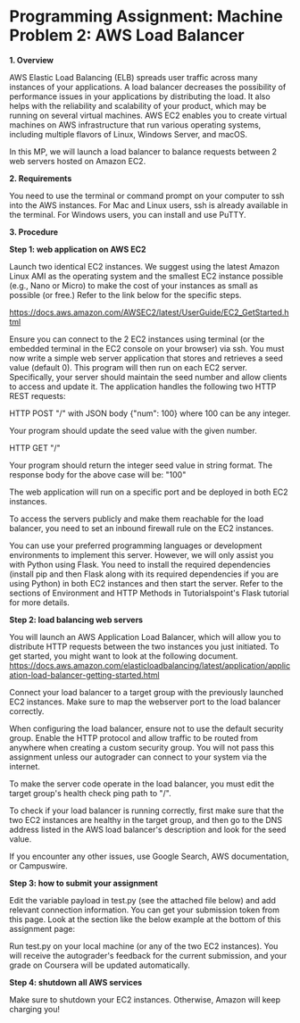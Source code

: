 # Programming Assignment: Machine Problem 2: AWS Load Balancer
**1. Overview**

AWS Elastic Load Balancing (ELB) spreads user traffic across many instances of your applications. A load balancer decreases the possibility of performance issues in your applications by distributing the load. It also helps with the reliability and scalability of your product, which may be running on several virtual machines. AWS EC2 enables you to create virtual machines on AWS infrastructure that run various operating systems, including multiple flavors of Linux, Windows Server, and macOS.

In this MP, we will launch a load balancer to balance requests between 2 web servers hosted on Amazon EC2. 

**2. Requirements**

You need to use the terminal or command prompt on your computer to ssh into the AWS instances. For Mac and Linux users, ssh is already available in the terminal. For Windows users, you can install and use PuTTY.

**3. Procedure**

**Step 1: web application on AWS EC2**

Launch two identical EC2 instances. We suggest using the latest Amazon Linux AMI as the operating system and the smallest EC2 instance possible (e.g., Nano or Micro) to make the cost of your instances as small as possible (or free.) Refer to the link below for the specific steps. 

https://docs.aws.amazon.com/AWSEC2/latest/UserGuide/EC2_GetStarted.html

Ensure you can connect to the 2 EC2 instances using terminal (or the embedded terminal in the EC2 console on your browser) via ssh.
You must now write a simple web server application that stores and retrieves a seed value (default 0). This program will then run on each EC2 server. Specifically, your server should maintain the seed number and allow clients to access and update it. The application handles the following two HTTP REST requests:

HTTP POST "/" with JSON body {"num": 100} where 100 can be any integer.

Your program should update the seed value with the given number.

HTTP GET "/"

Your program should return the integer seed value in string format. The response body for the above case will be: "100"

The web application will run on a specific port and be deployed in both EC2 instances. 

To access the servers publicly and make them reachable for the load balancer, you need to set an inbound firewall rule on the EC2 instances.

You can use your preferred programming languages or development environments to implement this server. However, we will only assist you with Python using Flask. You need to install the required dependencies (install pip and then Flask along with its required dependencies if you are using Python) in both EC2 instances and then start the server. Refer to the sections of Environment and HTTP Methods in Tutorialspoint's Flask tutorial for more details.

**Step 2: load balancing web servers**

You will launch an AWS Application Load Balancer, which will allow you to distribute HTTP requests between the two instances you just initiated. To get started, you might want to look at the following document. 
https://docs.aws.amazon.com/elasticloadbalancing/latest/application/application-load-balancer-getting-started.html

Connect your load balancer to a target group with the previously launched EC2 instances. Make sure to map the webserver port to the load balancer correctly.

When configuring the load balancer, ensure not to use the default security group. Enable the HTTP protocol and allow traffic to be routed from anywhere when creating a custom security group. You will not pass this assignment unless our autograder can connect to your system via the internet.

To make the server code operate in the load balancer, you must edit the target group's health check ping path to "/".

To check if your load balancer is running correctly, first make sure that the two EC2 instances are healthy in the target group, and then go to the DNS address listed in the AWS load balancer's description and look for the seed value.

If you encounter any other issues, use Google Search, AWS documentation, or Campuswire. 

**Step 3: how to submit your assignment**

Edit the variable payload in test.py (see the attached file below) and add relevant connection information. You can get your submission token from this page. Look at the section like the below example at the bottom of this assignment page:


Run test.py on your local machine (or any of the two EC2 instances). You will receive the autograder's feedback for the current submission, and your grade on Coursera will be updated automatically.

**Step 4: shutdown all AWS services**

Make sure to shutdown your EC2 instances. Otherwise, Amazon will keep charging you!

